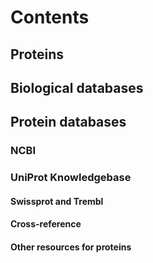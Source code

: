 # Contents

## Proteins

## Biological databases

## Protein databases

### NCBI

### UniProt Knowledgebase

  #### Swissprot and Trembl
  
  #### Cross-reference
  
  #### Other resources for proteins



